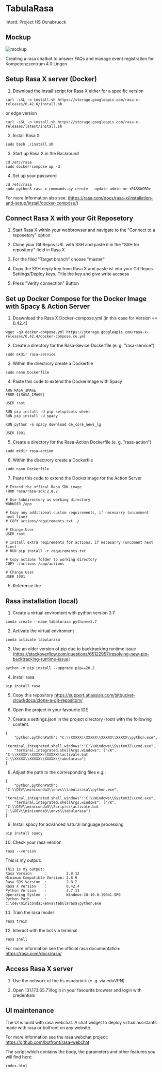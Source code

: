# TabulaRasa
interd. Project HS Osnabrueck

## Mockup
![mockup](https://user-images.githubusercontent.com/37381176/142486864-53c861e0-ae5c-41d5-bc00-815e4279702b.png)

Creating a rasa chatbot to answer FAQs and manage event registration for Kompetenzzentrum 4.0 Lingen

## Setup Rasa X server (Docker)

1. Download the install script for Rasa X either for a specific version 
```
curl -sSL -o install.sh https://storage.googleapis.com/rasa-x-releases/0.42.6/install.sh
```
or edge version
```
curl -sSL -o install.sh https://storage.googleapis.com/rasa-x-releases/latest/install.sh
```

2. Install Rasa X
```
sudo bash ./install.sh
```

3. Start up Rasa X in the Backround
```
cd /etc/rasa
sudo docker-compose up -d
```

4. Set up your password
```
cd /etc/rasa
sudo python3 rasa_x_commands.py create --update admin me <PASSWORD>
```

For more Information also see:
(https://rasa.com/docs/rasa-x/installation-and-setup/install/docker-compose/)

## Connect Rasa X with your Git Reposetory

1. Start Rasa X within your webbrowser and navigate to the "Connect to a reposetory" option

2. Clone your Git Repos URL with SSH and paste it in the "SSH for repository" field in Rasa X

3. For the filed "Target branch" choose "master"

4. Copy the SSH deply key from Rasa X and paste ist into your Git Repos Settings/Deploy keys. Title the key and give write accsess

5. Press "Verify connection" Button

## Set up Docker Compose for the Docker Image with Spacy & Action Server

1. Doawnload the Rasa X Docker-compose.yml (in this case for Version == 0.42.4)
```
wget -qO docker-compose.yml https://storage.googleapis.com/rasa-x-releases/0.42.4/docker-compose.ce.yml
```

2. Create a directory for the Rasa-Sevice Dockerfile (e. g. "rasa-service")
```
sudo mkdir rasa-service
```

3. Within the directrory create a Dockerfile
```
sudo nano Dockerfile
```

4. Paste this code to extend the Dockerimage with Spacy
```
ARG RASA_IMAGE
FROM ${RASA_IMAGE}

USER root

RUN pip install -U pip setuptools wheel
RUN pip install -U spacy

RUN python -m spacy download de_core_news_lg

USER 1001
```
5. Create a directory for the Rasa-Action Dockerfile (e. g. "rasa-action")
```
sudo mkdir rasa-action
```

6. Within the directrory create a Dockerfile
```
sudo nano Dockerfile
```

7. Paste this code to extend the Dockerimage for the Action Server
```
# Extend the offical Rasa SDK image
FROM rasa/rasa-sdk:2.8.2

# Use Subdirectory as working directory
WORKDIR /app

# Copy any additional custom requirements, if necesarry (uncomment next line)
# COPY actions/requirements.txt ./

# Change User
USER root

# Install extra reqirements for actions, if necesarry (uncoment next line)
# RUN pip install -r requirements.txt

# Copy actions folder to working directory
COPY ./actions /app/actions

# Change User
USER 1001

```


5. Reference the 

## Rasa installation (local)

1. Create a virtual enviroment with python version 3.7
```
conda create --name tabalurasa python==3.7
```

2. Activate the virtual enviroment
```
conda activate tabularasa
```

3. Use an older version of pip due to backtracking runtime issue
(https://stackoverflow.com/questions/65122957/resolving-new-pip-backtracking-runtime-issue)
```
python -m pip install --upgrade pip==20.2
```

4. Install rasa
```
pip install rasa
```

5. Copy this repository 
https://support.atlassian.com/bitbucket-cloud/docs/clone-a-git-repository/

6. Open the project in your favourite IDE

7. Create a settings.json in the project directory (root) with the following content:
```
{
    "python.pythonPath": "C:\\XXXXX\\XXXXX\\XXXXX\\XXXXX\\python.exe",
    "terminal.integrated.shell.windows":"C:\\Windows\\System32\\cmd.exe",
    "terminal.integrated.shellArgs.windows": ["/K", "C:\\XXXXX\\XXXXX\\XXXXX\\activate.bat C:\\XXXXX\\XXXXX\\XXXXX\\tabularasa"]
}
```

8. Adjust the path to the corresponding files e.g.: 
```
{
    "python.pythonPath": "C:\\DEV\\miniconda3\\envs\\tabularasa\\python.exe",
    "terminal.integrated.shell.windows":"C:\\Windows\\System32\\cmd.exe",
    "terminal.integrated.shellArgs.windows": ["/K", "C:\\DEV\\miniconda3\\Scripts\\activate.bat C:\\DEV\\miniconda3\\envs\\tabularasa"]
}
```

9. Install spacy for advanced natural language processing
```
pip install spacy
```

10. Check your rasa version
```
rasa --version
```
This is my output: 
```
This is my output:
Rasa Version      :         2.8.12
Minimum Compatible Version: 2.8.9
Rasa SDK Version  :         2.8.2
Rasa X Version    :         0.42.4
Python Version    :         3.7.11
Operating System  :         Windows-10-10.0.19041-SP0
Python Path       :         c:\dev\miniconda3\envs\tabularasa\python.exe
```

11. Train the rasa model
```
rasa train
```

12. Interact with the bot via terminal
```
rasa shell
```

For more information see the official rasa documentation:
https://rasa.com/docs/rasa/

## Access Rasa X server
1. Use the network of the hs osnabrück (e. g. via eduVPN)

2. Open 131.173.65.71/login in your favourite browser and login with credentials

## UI maintenance
The UI is build with rasa webchat. A chat widget to deploy virtual assistants made with rasa or botfront on any website. 

For more information see the rasa webchat project:
https://github.com/botfront/rasa-webchat

The script which contains the body, the parameters and other features you will find here:
```
index.html
```



